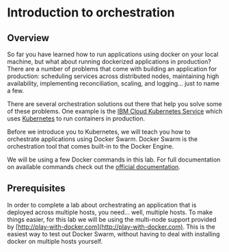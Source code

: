 # Introduction to orchestration

## Overview

So far you have learned how to run applications using docker on your local machine, but what about running dockerized applications in production? There are a number of problems that come with building an application for production: scheduling services across distributed nodes, maintaining high availability, implementing reconciliation, scaling, and logging... just to name a few.

There are several orchestration solutions out there that help you solve some of these problems. One example is the [IBM Cloud Kubernetes Service](https://www.ibm.com/cloud/container-service/) which uses [Kubernetes](https://kubernetes.io/) to run containers in production.

Before we introduce you to Kubernetes, we will teach you how to orchestrate applications using Docker Swarm. Docker Swarm is the orchestration tool that comes built-in to the Docker Engine.

We will be using a few Docker commands in this lab. For full documentation on available commands check out the [official documentation](https://docs.docker.com/).

## Prerequisites

In order to complete a lab about orchestrating an application that is deployed across multiple hosts, you need... well, multiple hosts. To make things easier, for this lab we will be using the multi-node support provided by [http://play-with-docker.com](http://play-with-docker.com). This is the easiest way to test out Docker Swarm, without having to deal with installing docker on multiple hosts yourself.

